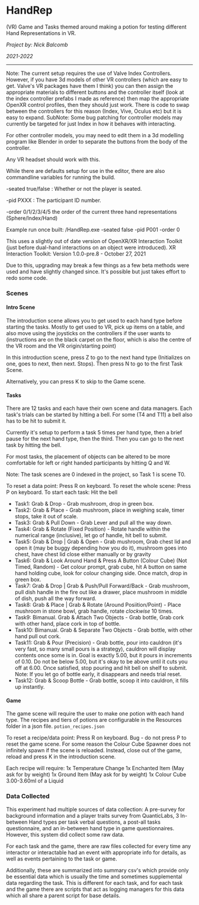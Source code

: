 # HandRep
 (VR) Game and Tasks themed around making a potion for testing different Hand Representations in VR.
 
*Project by: Nick Balcomb*

*2021-2022*
______________________________________________________________________________________________________

Note: The current setup requires the use of Valve Index Controllers. However, if you have 3d models of other VR controllers (which are easy to get. Valve's VR packages have them I think) you can then assign the appropriate materials to different buttons and the controller itself (look at the index controller prefabs I made as reference) then map the appropriate OpenXR control profiles, then they should just work. There is code to swap between the controllers for this reason (Index, Vive, Oculus etc) but it is easy to expand. SubNote: Some bug patching for controller models may currently be targeted for just Index in how it behaves with interacting.

For other controller models, you may need to edit them in a 3d modelling program like Blender in order to separate the buttons from the body of the controller.

Any VR headset should work with this.

While there are defaults setup for use in the editor, there are also commandline variables for running the build.


-seated true/false : Whether or not the player is seated.

-pid PXXX : The participant ID number.

-order 0/1/2/3/4/5 the order of the current three hand representations (Sphere/Index/Hand)


Example run once built: /HandRep.exe -seated false -pid P001 -order 0

This uses a slightly out of date version of OpenXR/XR Interaction Toolkit (just before dual-hand interactions on an object were introduced).
XR Interaction Toolkit: Version 1.0.0-pre.8 - October 27, 2021

Due to this, upgrading may break a few things as a few beta methods were used and have slightly changed since. It's possible but just takes effort to redo some code.


### Scenes

#### Intro Scene 

The introduction scene allows you to get used to each hand type before starting the tasks. Mostly to get used to VR, pick up items on a table, and also move using the joysticks on the controllers if the user wants to (instructions are on the black carpet on the floor, which is also the centre of the VR room and the VR origin/starting point)

In this introduction scene, press Z to go to the next hand type (Initializes on one, goes to next, then next. Stops). Then press N to go to the first Task Scene.

Alternatively, you can press K to skip to the Game scene.

#### Tasks

There are 12 tasks and each have their own scene and data managers. Each task's trials can be started by hitting a bell. For some (T4 and T11) a bell also has to be hit to submit it.

Currently it's setup to perform a task 5 times per hand type, then a brief pause for the next hand type, then the third. Then you can go to the next task by hitting the bell.

For most tasks, the placement of objects can be altered to be more comfortable for left or right handed participants by hitting Q and W.

Note: The task scenes are 0 indexed in the project, so Task 1 is scene T0.

To reset a data point: Press R on keyboard.
To reset the whole scene: Press P on keyboard.
To start each task: Hit the bell

- Task1: Grab & Drop - Grab mushroom, drop in green box.
- Task2: Grab & Place - Grab mushroom, place in weighing scale, timer stops, take it out of scale.
- Task3: Grab & Pull Down - Grab Lever and pull all the way down.
- Task4: Grab & Rotate (Fixed Position) - Rotate handle within the numerical range (inclusive), let go of handle, hit bell to submit.
- Task5: Grab & Drop | Grab & Open - Grab mushroom, Grab chest lid and open it (may be buggy depending how you do it), mushroom goes into chest, have chest lid close either manually or by gravity
- Task6: Grab & Look Around Hand & Press A Button (Colour Cube) (Not Timed, Random) - Get colour prompt, grab cube, hit A button on same hand holding cube, look for colour changing side. Once match, drop in green box.
- Task7: Grab & Drop | Grab & Push/Pull Forward/Back - Grab mushroom, pull dish handle in the fire out like a drawer, place mushroom in middle of dish, push all the way forward.
- Task8: Grab & Place | Grab & Rotate (Around Posiition/Point) - Place mushroom in stone bowl, grab handle, rotate *clockwise* 10 times.
- Task9: Bimanual. Grab & Attach Two Objects - Grab bottle, Grab cork with other hand, place cork in top of bottle.
- Task10: Bimanual. Grab & Separate Two Objects - Grab bottle, with other hand pull out cork.
- Task11: Grab & Pour (Precision) - Grab bottle, pour into cauldron (it's very fast, so many small pours is a strategy), cauldron will display contents once some is in. Goal is exactly 5.00, but it pours in increments of 0.10. Do not be below 5.00, but it's okay to be above until it cuts you off at 6.00. Once satisfied, stop pouring and hit bell on shelf to submit. Note: If you let go of bottle early, it disappears and needs trial reset.
- Task12: Grab & Scoop Bottle - Grab bottle, scoop it into cauldron, it fills up instantly.

#### Game

The game scene will require the user to make one potion with each hand type. The recipes and tiers of potions are configurable in the Resources folder in a json file. `potion_recipes.json`

To reset a recipe/data point: Press R on keyboard.
Bug - do not press P to reset the game scene. For some reason the Colour Cube Spawner does not infinitely spawn if the scene is reloaded. Instead, close out of the game, reload and press K in the introduction scene.

Each recipe will require:
1x Temperature Change
1x Enchanted Item (May ask for by weight)
1x Ground Item (May ask for by weight)
1x Colour Cube
3.00-3.60ml of a Liquid


### Data Collected

This experiment had multiple sources of data collection: A pre-survey for background information and a player traits survey from QuanticLabs, 3 In-between Hand types per task verbal questions, a post-all tasks questionnaire, and an in-between hand type in game questionnaires. However, this system did collect some raw data.

For each task and the game, there are raw files collected for every time any interactor or interactable had an event with appropriate info for details, as well as events pertaining to the task or game.

Additionally, these are summarized into summary csv's which provide only be essential data which is usually the time and sometimes supplemental data regarding the task. This is different for each task, and for each task and the game there are scripts that act as logging managers for this data which all share a parent script for base details.
